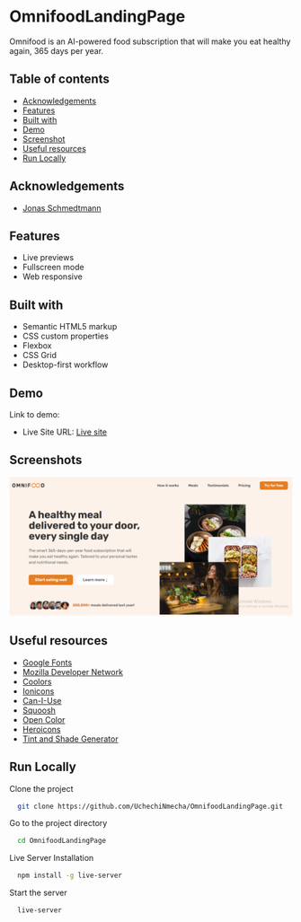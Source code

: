 # OmnifoodLandingPage

Omnifood is an AI-powered food subscription that will make you eat healthy again, 365 days per year.

## Table of contents

- [Acknowledgements](#acknowledgements)
- [Features](#features)
- [Built with](#built-with)
- [Demo](#demo)
- [Screenshot](#screenshot)
- [Useful resources](#useful-resources)
- [Run Locally](#run-locally)

## Acknowledgements

- [Jonas Schmedtmann](https://x.com/jonasschmedtman)

## Features

- Live previews
- Fullscreen mode
- Web responsive

## Built with

- Semantic HTML5 markup
- CSS custom properties
- Flexbox
- CSS Grid
- Desktop-first workflow

## Demo

Link to demo:

- Live Site URL: [Live site](https://omnifood-uceeey.netlify.app/)

## Screenshots

![](./screenshot.png)

## Useful resources

- [Google Fonts](https://fonts.google.com/)
- [Mozilla Developer Network](https://developer.mozilla.org/en-US/)
- [Coolors](https://coolors.co/contrast-checker/eeeeee-fdf2e9)
- [Ionicons](https://ionic.io/ionicons)
- [Can-I-Use](https://caniuse.com/)
- [Squoosh](https://squoosh.app/)
- [Open Color](https://yeun.github.io/open-color/)
- [Heroicons](https://heroicons.com/)
- [Tint and Shade Generator](https://maketintsandshades.com/)

## Run Locally

Clone the project

```bash
  git clone https://github.com/UchechiNmecha/OmnifoodLandingPage.git
```

Go to the project directory

```bash
  cd OmnifoodLandingPage
```

Live Server Installation

```bash
  npm install -g live-server
```

Start the server

```bash
  live-server
```
